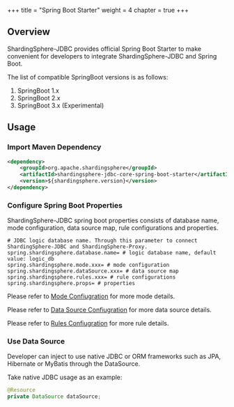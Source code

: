 +++
title = "Spring Boot Starter"
weight = 4
chapter = true
+++

## Overview

ShardingSphere-JDBC provides official Spring Boot Starter to make convenient for developers to integrate ShardingSphere-JDBC and Spring Boot.

The list of compatible SpringBoot versions is as follows:

1. SpringBoot 1.x
2. SpringBoot 2.x
3. SpringBoot 3.x (Experimental)

## Usage

### Import Maven Dependency

```xml
<dependency>
    <groupId>org.apache.shardingsphere</groupId>
    <artifactId>shardingsphere-jdbc-core-spring-boot-starter</artifactId>
    <version>${shardingsphere.version}</version>
</dependency>
```

### Configure Spring Boot Properties

ShardingSphere-JDBC spring boot properties consists of database name, mode configuration, data source map, rule configurations and properties.

```properties
# JDBC logic database name. Through this parameter to connect ShardingSphere-JDBC and ShardingSphere-Proxy.
spring.shardingsphere.database.name= # logic database name, default value: logic_db
spring.shardingsphere.mode.xxx= # mode configuration
spring.shardingsphere.dataSource.xxx= # data source map
spring.shardingsphere.rules.xxx= # rule configurations
spring.shardingsphere.props= # properties
```

Please refer to [Mode Confiugration](/en/user-manual/shardingsphere-jdbc/spring-boot-starter/mode) for more mode details.

Please refer to [Data Source Confiugration](/en/user-manual/shardingsphere-jdbc/spring-boot-starter/data-source) for more data source details.

Please refer to [Rules Confiugration](/en/user-manual/shardingsphere-jdbc/spring-boot-starter/rules) for more rule details.

### Use Data Source

Developer can inject to use native JDBC or ORM frameworks such as JPA, Hibernate or MyBatis through the DataSource.

Take native JDBC usage as an example:

```java
@Resource
private DataSource dataSource;
```
